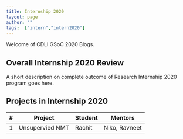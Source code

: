 ```yaml
---
title: Internship 2020
layout: page
author: ""
tags:  ["intern","intern2020"]
---
```


Welcome of CDLI GSoC 2020 Blogs.

## Overall Internship 2020 Review 
A short description on complete outcome of Research Internship 2020 program goes here.

## Projects in Internship 2020

|\# | Project | Student | Mentors |  
|---	|---	|---	|---	|  
|1   	| Unsupervied NMT   | Rachit  | Niko, Ravneet  | 
